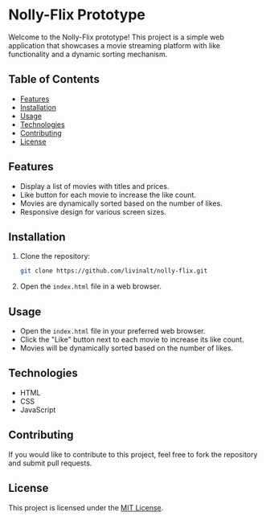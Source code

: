 
# Nolly-Flix Prototype

Welcome to the Nolly-Flix prototype! This project is a simple web application that showcases a movie streaming platform with like functionality and a dynamic sorting mechanism.

## Table of Contents

- [Features](#features)
- [Installation](#installation)
- [Usage](#usage)
- [Technologies](#technologies)
- [Contributing](#contributing)
- [License](#license)

## Features

- Display a list of movies with titles and prices.
- Like button for each movie to increase the like count.
- Movies are dynamically sorted based on the number of likes.
- Responsive design for various screen sizes.

## Installation

1. Clone the repository:

   ```bash
   git clone https://github.com/livinalt/nolly-flix.git
   ```

2. Open the `index.html` file in a web browser.

## Usage

- Open the `index.html` file in your preferred web browser.
- Click the "Like" button next to each movie to increase its like count.
- Movies will be dynamically sorted based on the number of likes.

## Technologies

- HTML
- CSS
- JavaScript

## Contributing

If you would like to contribute to this project, feel free to fork the repository and submit pull requests.

## License

This project is licensed under the [MIT License](LICENSE).
